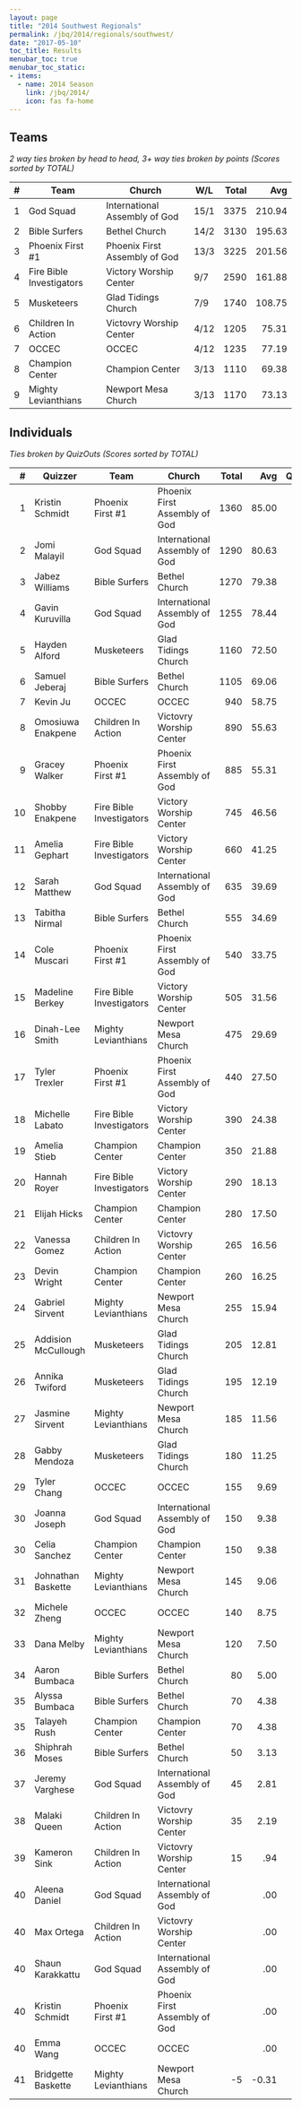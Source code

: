 ```yaml
---
layout: page
title: "2014 Southwest Regionals"
permalink: /jbq/2014/regionals/southwest/
date: "2017-05-10"
toc_title: Results
menubar_toc: true
menubar_toc_static:
- items:
  - name: 2014 Season
    link: /jbq/2014/
    icon: fas fa-home
---
```


## Teams

*2 way ties broken by head to head, 3+ way ties broken by points (Scores sorted by TOTAL)*

| # | Team                     | Church                        | W/L  | Total | Avg    |
|--:|--------------------------|-------------------------------|------|------:|-------:|
| 1 | God Squad                | International Assembly of God | 15/1 | 3375  | 210.94 |
| 2 | Bible Surfers            | Bethel Church                 | 14/2 | 3130  | 195.63 |
| 3 | Phoenix First #1         | Phoenix First Assembly of God | 13/3 | 3225  | 201.56 |
| 4 | Fire Bible Investigators | Victory Worship Center        | 9/7  | 2590  | 161.88 |
| 5 | Musketeers               | Glad Tidings Church           | 7/9  | 1740  | 108.75 |
| 6 | Children In Action       | Victovry Worship Center       | 4/12 | 1205  | 75.31  |
| 7 | OCCEC                    | OCCEC                         | 4/12 | 1235  | 77.19  |
| 8 | Champion Center          | Champion Center               | 3/13 | 1110  | 69.38  |
| 9 | Mighty Levianthians      | Newport Mesa Church           | 3/13 | 1170  | 73.13  |

## Individuals

*Ties broken by QuizOuts (Scores sorted by TOTAL)*

| #  | Quizzer             | Team                     | Church                        | Total | Avg   | QO |
|---:|---------------------|--------------------------|-------------------------------|------:|------:|---:|
| 1  | Kristin Schmidt     | Phoenix First #1         | Phoenix First Assembly of God | 1360  | 85.00 | 5  |
| 2  | Jomi Malayil        | God Squad                | International Assembly of God | 1290  | 80.63 | 4  |
| 3  | Jabez Williams      | Bible Surfers            | Bethel Church                 | 1270  | 79.38 | 7  |
| 4  | Gavin Kuruvilla     | God Squad                | International Assembly of God | 1255  | 78.44 | 2  |
| 5  | Hayden Alford       | Musketeers               | Glad Tidings Church           | 1160  | 72.50 | 4  |
| 6  | Samuel Jeberaj      | Bible Surfers            | Bethel Church                 | 1105  | 69.06 | 3  |
| 7  | Kevin Ju            | OCCEC                    | OCCEC                         | 940   | 58.75 | 3  |
| 8  | Omosiuwa Enakpene   | Children In Action       | Victovry Worship Center       | 890   | 55.63 | 2  |
| 9  | Gracey Walker       | Phoenix First #1         | Phoenix First Assembly of God | 885   | 55.31 |    |
| 10 | Shobby Enakpene     | Fire Bible Investigators | Victory Worship Center        | 745   | 46.56 | 5  |
| 11 | Amelia Gephart      | Fire Bible Investigators | Victory Worship Center        | 660   | 41.25 |    |
| 12 | Sarah Matthew       | God Squad                | International Assembly of God | 635   | 39.69 | 4  |
| 13 | Tabitha Nirmal      | Bible Surfers            | Bethel Church                 | 555   | 34.69 | 3  |
| 14 | Cole Muscari        | Phoenix First #1         | Phoenix First Assembly of God | 540   | 33.75 | 1  |
| 15 | Madeline Berkey     | Fire Bible Investigators | Victory Worship Center        | 505   | 31.56 | 1  |
| 16 | Dinah-Lee Smith     | Mighty Levianthians      | Newport Mesa Church           | 475   | 29.69 | 3  |
| 17 | Tyler Trexler       | Phoenix First #1         | Phoenix First Assembly of God | 440   | 27.50 | 1  |
| 18 | Michelle Labato     | Fire Bible Investigators | Victory Worship Center        | 390   | 24.38 |    |
| 19 | Amelia Stieb        | Champion Center          | Champion Center               | 350   | 21.88 |    |
| 20 | Hannah Royer        | Fire Bible Investigators | Victory Worship Center        | 290   | 18.13 |    |
| 21 | Elijah Hicks        | Champion Center          | Champion Center               | 280   | 17.50 |    |
| 22 | Vanessa Gomez       | Children In Action       | Victovry Worship Center       | 265   | 16.56 |    |
| 23 | Devin Wright        | Champion Center          | Champion Center               | 260   | 16.25 |    |
| 24 | Gabriel Sirvent     | Mighty Levianthians      | Newport Mesa Church           | 255   | 15.94 | 2  |
| 25 | Addision McCullough | Musketeers               | Glad Tidings Church           | 205   | 12.81 |    |
| 26 | Annika Twiford      | Musketeers               | Glad Tidings Church           | 195   | 12.19 |    |
| 27 | Jasmine Sirvent     | Mighty Levianthians      | Newport Mesa Church           | 185   | 11.56 |    |
| 28 | Gabby Mendoza       | Musketeers               | Glad Tidings Church           | 180   | 11.25 |    |
| 29 | Tyler Chang         | OCCEC                    | OCCEC                         | 155   | 9.69  |    |
| 30 | Joanna Joseph       | God Squad                | International Assembly of God | 150   | 9.38  |    |
| 30 | Celia Sanchez       | Champion Center          | Champion Center               | 150   | 9.38  |    |
| 31 | Johnathan Baskette  | Mighty Levianthians      | Newport Mesa Church           | 145   | 9.06  |    |
| 32 | Michele Zheng       | OCCEC                    | OCCEC                         | 140   | 8.75  |    |
| 33 | Dana Melby          | Mighty Levianthians      | Newport Mesa Church           | 120   | 7.50  |    |
| 34 | Aaron Bumbaca       | Bible Surfers            | Bethel Church                 | 80    | 5.00  |    |
| 35 | Alyssa Bumbaca      | Bible Surfers            | Bethel Church                 | 70    | 4.38  |    |
| 35 | Talayeh Rush        | Champion Center          | Champion Center               | 70    | 4.38  |    |
| 36 | Shiphrah Moses      | Bible Surfers            | Bethel Church                 | 50    | 3.13  |    |
| 37 | Jeremy Varghese     | God Squad                | International Assembly of God | 45    | 2.81  |    |
| 38 | Malaki Queen        | Children In Action       | Victovry Worship Center       | 35    | 2.19  |    |
| 39 | Kameron Sink        | Children In Action       | Victovry Worship Center       | 15    | .94   |    |
| 40 | Aleena Daniel       | God Squad                | International Assembly of God |       | .00   |    |
| 40 | Max Ortega          | Children In Action       | Victovry Worship Center       |       | .00   |    |
| 40 | Shaun Karakkattu    | God Squad                | International Assembly of God |       | .00   |    |
| 40 | Kristin Schmidt     | Phoenix First #1         | Phoenix First Assembly of God |       | .00   |    |
| 40 | Emma Wang           | OCCEC                    | OCCEC                         |       | .00   |    |
| 41 | Bridgette Baskette  | Mighty Levianthians      | Newport Mesa Church           | -5    | -0.31 |    |

